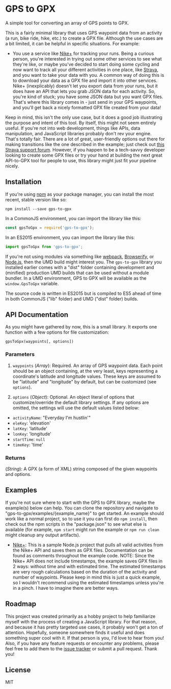# GPS to GPX
A simple tool for converting an array of GPS points to GPX.

This is a fairly minimal library that uses GPS waypoint data from an activity (a run, bike ride, hike, etc.) to create a GPX file. Although the use cases are a bit limited, it can be helpful in specific situations. For example:

- You use a service like [Nike+](https://www.nike.com/US/en_US/p/activity) for tracking your runs. Being a curious person, you're interested in trying out some other services to see what they're like, or maybe you've decided to start doing some cycling and now want to track all your different activities in one place, like [Strava](https://www.strava.com/dashboard), and you want to take your data with you. A common way of doing this is to download your data as a GPX file and import it into other services. Nike+ (inexplicably) doesn't let you export data from your runs, but it does have an API that lets you grab JSON data for each activity. So, you're kind of stuck; you have some JSON data but you want GPX files. That's where this library comes in - just send in your GPS waypoints, and you'll get back a nicely formatted GPX file created from your data!

Keep in mind, this isn't the only use case, but it does a good job illustrating the purpose and intent of this tool. By itself, this might not seem entirely useful. If you're not into web development, things like APIs, data manipulation, and JavaScript libraries probably don't rev your engine. That's totally fair. There are a lot of great, user-friendly options out there for making transitions like the one described in the example; just check out [this Strava support forum](https://support.strava.com/hc/en-us/community/posts/208835477-Sync-Nike-to-Strava). However, if you happen to be a tech-savvy developer looking to create some GPX files or try your hand at building the next great API-to-GPX tool for people to use, this library might just fit your pipeline nicely.

## Installation

If you're using [npm](https://www.npmjs.com/) as your package manager, you can install the most recent, stable version like so:

```
npm install --save gps-to-gpx
```

In a CommonJS environment, you can import the library like this:

```js
const gpsToGpx = require('gps-to-gpx');
```

In an ES2015 environment, you can import the library like this:

```js
import gpsToGpx from 'gps-to-gpx';
```

If you're not using modules via something like [webpack](http://webpack.github.io/), [Browserify](http://browserify.org/), or [Node.js](https://nodejs.org/en/), then the UMD build might interest you. The `gps-to-gpx` library you installed earlier comes with a "dist" folder containing development and (minified) production UMD builds that can be used without a module bundler. In a UMD environment, GPS to GPX will be available as the `window.GpsToGpx` variable.

The source code is written in ES2015 but is compiled to ES5 ahead of time in both CommonJS ("lib" folder) and UMD ("dist" folder) builds.

## API Documentation

As you might have gathered by now, this is a small library. It exports one function with a few options for file customization:

```
gpsToGpx(waypoints[, options])
```

### Parameters

1. `waypoints` (*Array*): Required. An array of GPS waypoint data. Each point should be an object containing, at the very least, keys representing a coordinate's latitude and longitude values. These keys are assumed to be "latitude" and "longitude" by default, but can be customized (see `options`).

2. `options` (*Object*): Optional. An object literal of options that customize/override the default library settings. If any options are omitted, the settings will use the default values listed below:
  - `activityName`: "Everyday I'm hustlin'"
  - `eleKey`: 'elevation'
  - `latKey`: 'latitude'
  - `lonKey`: 'longitude'
  - `startTime`: `null`
  - `timeKey`: 'time'

### Returns
(*String*): A GPX (a form of XML) string composed of the given waypoints and options.

## Examples

If you're not sure where to start with the GPS to GPX library, maybe the example(s) below can help. You can clone the repository and navigate to "gps-to-gpx/examples/{example_name}" to get started. An example should work like a normal project, so to use it you can first do `npm install`, then check out the npm scripts in the "package.json" to see what else is available (for example, `npm start` might run the example or `npm run clean` might cleanup any output artifacts).

- [Nike+](https://github.com/impatrickhooper/gps-to-gpx/tree/master/examples/nikeplus): This is a sample Node.js project that pulls all valid activities from the Nike+ API and saves them as GPX files. Documentation can be found as comments throughout the example code. NOTE: Since the Nike+ API does not include timestamps, the example saves GPX files in 2 ways: without time and with estimated time. The estimated timestamps are very rough calculations based on the duration of the activity and number of waypoints. Please keep in mind this is just a quick example, so I wouldn't recommend using the estimated timestamps unless you're in a pinch. I have to imagine there are better ways.

## Roadmap

This project was created primarily as a hobby project to help familiarize myself with the process of creating a JavaScript library. For that reason, and because it has pretty targeted use cases, it probably won't get a ton of attention. Hopefully, someone somewhere finds it useful and does something super cool with it. If that person is you, I'd love to hear from you! Also, if you have any feature requests or encounter any problems, please feel free to add them to the [issue tracker](https://github.com/impatrickhooper/gps-to-gpx/issues) or submit a pull request. Thank you!

## License

MIT
